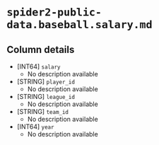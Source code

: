 # `spider2-public-data.baseball.salary.md`

## Column details

* [INT64]    `salary`
  - No description available
* [STRING]    `player_id`
  - No description available
* [STRING]    `league_id`
  - No description available
* [STRING]    `team_id`
  - No description available
* [INT64]    `year`
  - No description available

